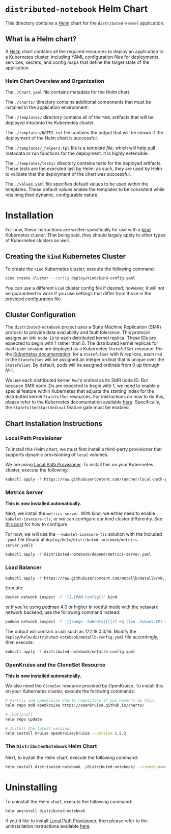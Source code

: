 # `distributed-notebook` Helm Chart

This directory contains a [Helm](https://helm.sh/) chart for the `distributed-kernel` application.

## What is a Helm chart?

A [Helm](https://helm.sh/) chart contains all the required resources to deploy an application to a Kubernetes cluster, including YAML configuration files for deployments, services, secrets, and config maps that define the target state of the application.

### Helm Chart Overview and Organization

The `./Chart.yaml` file contains metadata for the Helm chart.

The `./charts/` directory contains additional components that must be installed in the application environment.

The `./templates/` directory contains all of the `YAML` artifacts that will be deployed into/onto the Kubernetes cluster.

The `./templates/NOTES.txt` file contains the output that will be shown if the deployment of the Helm chart is successful.

The `./templates/_helpers.tpl` file is a _template file_, which will help pull metadata or run functions for the deployment. It is highly extensible.

The `./templates/tests/` directory contains tests for the deployed artifacts. These tests are the executed last by Helm; as such, they are used by Helm to validate that the deployment of the chart was successful.

The `./values.yaml` file specifies default values to be used within the templates. These default values enable the templates to be consistent while retaining their dynamic, configurable nature.

# Installation

For now, these instructions are written specifically for use with a [kind](https://kind.sigs.k8s.io/) Kubernetes cluster. That being said, they should largely apply to other types of Kubernetes clusters as well.

## Creating the `kind` Kubernetes Cluster

To create the `kind` Kubernetes cluster, execute the following command:

```sh
kind create cluster --config deploy/kind/kind-config.yaml
```

You can use a different `kind` cluster config file if desired; however, it will not be guaranteed to work if you use settings that differ from those in the provided configuration file.

## Cluster Configuration

The `distributed-notebook` project uses a State Machine Replication (SMR) protocol to provide data availability and fault tolerance. This protocol assigns an `SMR Node ID` to each distributed kernel replica. These IDs are expected to begin with 1 rather than 0. The distributed kernel replicas for each user session are deployed as a Kubernetes `StatefulSet` resource. Per the [Kubernetes documentation](https://kubernetes.io/docs/concepts/workloads/controllers/statefulset/): for a `StatefulSet` with _N_ replicas, each `Pod` in the `StatefulSet` will be assigned an integer ordinal that is unique over the `StatefulSet`. By default, pods will be assigned ordinals from 0 up through _N_-1.

We use each distributed kernel `Pod`'s ordinal as its SMR node ID. But because SMR node IDs are expected to begin with 1, we need to enable a special feature within Kubernetes that adjusts the starting index for the distributed kernel `StatefulSet` resources. For instructions on how to do this, please refer to the Kubernetes documentation available [here](https://kubernetes.io/docs/concepts/workloads/controllers/statefulset/#start-ordinal). Specifically, the `StatefulSetStartOrdinal` feature gate must be enabled.

## Chart Installation Instructions

### Local Path Provisioner

To install this Helm chart, we must first install a third-party provisioner that supports dynamic provisioning of `local` volumes.

We are using [Local Path Provisioner](https://github.com/rancher/local-path-provisioner/tree/master). To install this on your Kubernetes cluster, execute the following:

```sh
kubectl apply -f https://raw.githubusercontent.com/rancher/local-path-provisioner/v0.0.26/deploy/local-path-storage.yaml
```

### Metrics Server

**This is now installed automatically.**

Next, we install the `metrics-server`. With kind, we either need to enable `--kubelet-insecure-tls`, or we can configure our kind cluster differently. See [this post](https://www.zeng.dev/post/2023-kubeadm-enable-kubelet-serving-certs/) for how to configure.

For now, we will use the `--kubelet-insecure-tls` solution with the included `.yaml` file (found at `deploy/helm/distributed-notebook/metrics-server.yaml`):

```sh
kubectl apply -f distributed-notebook/depend/metrics-server.yaml
```

### Load Balancer 

``` sh
kubectl apply -f https://raw.githubusercontent.com/metallb/metallb/v0.13.7/config/manifests/metallb-native.yaml
``` 

Execute:
``` sh
docker network inspect -f '{{.IPAM.Config}}' kind
```

or if you're using podman 4.0 or higher in rootful mode with the netavark network backend, use the following command instead:
``` sh
podman network inspect -f '{{range .Subnets}}{{if eq (len .Subnet.IP) 4}}{{.Subnet}}{{end}}{{end}}' kind
```

The output will contain a cidr such as 172.18.0.0/16. Modify the `deploy/helm/distributed-notebook/metallb-config.yaml` file accordingly, then execute:
``` sh
kubectl apply -f distributed-notebook/metallb-config.yaml
```

### OpenKruise and the CloneSet Resource

**This is now installed automatically.**

We also need the `CloneSet` resource provided by OpenKruise. To install this on your Kubernetes cluster, execute the following commands:

```sh
# Firstly add openkruise charts repository if you haven't do this.
helm repo add openkruise https://openkruise.github.io/charts/

# [Optional]
helm repo update

# Install the latest version.
helm install kruise openkruise/kruise --version 1.5.2
```

### The `DistributedNotebook` Helm Chart

Next, to install the Helm chart, execute the following command:

```sh
helm install distributed-notebook ./distributed-notebook/ --create-namespace
```

# Uninstalling

To uninstall the Helm chart, execute the following command:

```sh
helm uninstall distributed-notebook
```

If you'd like to install [Local Path Provisioner](https://github.com/rancher/local-path-provisioner/tree/master), then please refer to the uninstallation instructions available [here](https://github.com/rancher/local-path-provisioner/tree/master).
